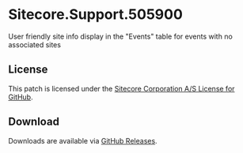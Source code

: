 # Sitecore.Support.505900
User friendly site info display in the &quot;Events&quot; table for events with no associated sites

## License  
This patch is licensed under the [Sitecore Corporation A/S License for GitHub](https://github.com/sitecoresupport/Sitecore.Support.505900/blob/master/LICENSE).  

## Download  
Downloads are available via [GitHub Releases](https://github.com/sitecoresupport/Sitecore.Support.505900/releases).  
